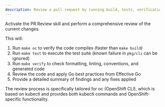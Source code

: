 ```yaml
---
description: Review a pull request by running build, tests, verification, and applying Go style improvements
---
```


Activate the PR Review skill and perform a comprehensive review of the current changes.

This will:
1. Run `make oc` to verify the code compiles (faster than `make build`)
2. Run `make test` to execute the test suite (known failure in `pkg/cli` can be ignored)
3. Run `make verify` to check formatting, linting, conventions, and generated code
4. Review the code and apply Go best practices from Effective Go
5. Provide a detailed summary of findings and any fixes applied

The review process is specifically tailored for oc (OpenShift CLI), which is based on kubectl and provides both kubectl commands and OpenShift-specific functionality.